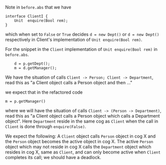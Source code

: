 Note in `before.abs` that we have

```
interface ClientI {
    Unit  enquire(Bool rem);
}
```

which when set to `False` or `True` decides
`d = new Dept()` or `d = new Dept()` respectively in Client's implementation
of `Unit enquire(Bool rem)`.

For the snippet in the `Client` implementation of `Unit enquire(Bool rem)`
in `before.abs`.

```
	d = p.getDept();
	m = d.getManager();
``` 
We have the situation of calls `Client -> Person; Client -> Department`, read
this as "a Client object calls a Person object and then ..."


we expect that in the refactored code 
```
m = p.getManager()
```
where we will have the situation  of calls `Client -> (Person -> Department)`,
read this as "a Client object calls a Person object which calls a Department object".
Here `Department` reside in the same cog as `Client` when the call in `Client`
is done through `enquire(False)`. 

We expect the following: A `Client` object calls `Person` object in cog X and the
`Person` object becomes the active object in cog X. The active `Person` object which 
may not reside in cog X calls the `Department` object which resides in cog X,
same as `Client`, and can only become active when `Client` completes its call;
we should have a deadlock.  
